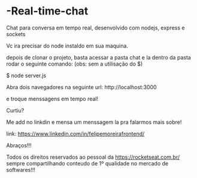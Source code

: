 # -Real-time-chat
Chat para conversa em tempo real, desenvolvido com nodejs, express e sockets


Vc ira precisar do node instaldo em sua maquina.

depois de clonar o projeto, basta acessar a pasta chat e la dentro da pasta rodar o seguinte comando:
(obs: sem a utilisação do $)


$ node server.js


Abra dois navegadores na seguinte url: http://localhost:3000

e troque menssagens em tempo real! 


Curtiu? 

Me add no linkdin e mensa um menssagem la pra falarmos mais sobre! 

link: https://www.linkedin.com/in/felipemoreirafrontend/


Abraços!!!


Todos os direitos reservados ao pessoal da https://rocketseat.com.br/ sempre compartilhando conteudo de 1º qualidade no mercado de softwares!!!
